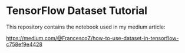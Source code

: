 # TensorFlow Dataset Tutorial

This repository contains the notebook used in my medium article:

https://medium.com/@FrancescoZ/how-to-use-dataset-in-tensorflow-c758ef9e4428
